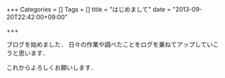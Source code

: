 +++
Categories = []
Tags = []
title = "はじめまして"
date = "2013-09-20T22:42:00+09:00"

+++

ブログを始めました．
日々の作業や調べたことをログを兼ねてアップしていこうと思います．

これからよろしくお願いします．
